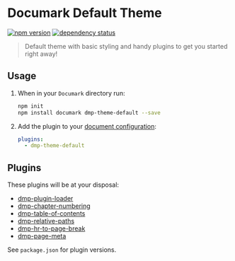 # Documark Default Theme

[![npm version](https://badge.fury.io/js/dmp-theme-default.svg)](http://badge.fury.io/js/dmp-theme-default)
[![dependency status](https://david-dm.org/documark/dmp-theme-default.svg)](https://david-dm.org/documark/dmp-theme-default)

> Default theme with basic styling and handy plugins to get you started right away!

## Usage

1. When in your `Documark` directory run:

	```bash
	npm init
	npm install documark dmp-theme-default --save
	```

2. Add the plugin to your [document configuration][document-configuration]:

	```yaml
	plugins:
	  - dmp-theme-default
	```

## Plugins

These plugins will be at your disposal:

- [dmp-plugin-loader](https://www.npmjs.com/package/dmp-plugin-loader)
- [dmp-chapter-numbering](https://www.npmjs.com/package/dmp-chapter-numbering)
- [dmp-table-of-contents](https://www.npmjs.com/package/dmp-table-of-contents)
- [dmp-relative-paths](https://www.npmjs.com/package/dmp-relative-paths)
- [dmp-hr-to-page-break](https://www.npmjs.com/package/dmp-hr-to-page-break)
- [dmp-page-meta](https://www.npmjs.com/package/dmp-page-meta)

See `package.json` for plugin versions.

[document-configuration]: https://github.com/documark/documark#configuration
